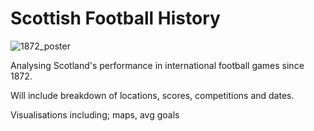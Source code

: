 # Scottish Football History

![1872_poster](https://user-images.githubusercontent.com/104115586/197665940-89d9e7cd-c6ec-4168-8144-b8647838205e.jpeg)

Analysing Scotland's performance in international football games since 1872. 

Will include breakdown of locations, scores, competitions and dates.

Visualisations including; maps, avg goals
